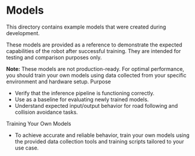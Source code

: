# Models
This directory contains example models that were created during development.

These models are provided as a reference to demonstrate the expected capabilities of the robot after successful training. They are intended for testing and comparison purposes only.

**Note:** These models are not production-ready. For optimal performance, you should train your own models using data collected from your specific environment and hardware setup.
Purpose

- Verify that the inference pipeline is functioning correctly.
- Use as a baseline for evaluating newly trained models.
- Understand expected input/output behavior for road following and collision avoidance tasks.

Training Your Own Models
- To achieve accurate and reliable behavior, train your own models using the provided data collection tools and training scripts tailored to your use case.
